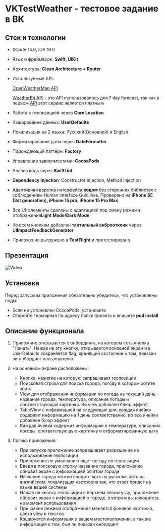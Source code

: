 # VKTestWeather - тестовое задание в ВК
    
## Стек и технологии
- XCode 14.0, iOS 16.0
- Язык и фреймворк: **Swift, UIKit**
- Архитектура: **Clean Architecture + Router**
- Используемые API:

    [OpenWeatherMap API](https://openweathermap.org/)
  
    [WeatherBit API](https://www.weatherbit.io/) - это API использовалось для 7 day forecast, так как в первом [API](https://openweathermap.org/) этот сервис является платным
  
- Работа с геопозицией через **Core Location**
- Кэширование данных: **UserDefaults**
- Локализация на 2 языка: Русский(Основной) и English
- Форматирование даты через **DateFormatter**
- Порождающий паттерн: **Factory**
- Управление зависимостями: **CocoaPods**
- Анализ кода через **SwiftLint**
- **Dependency Injection**: Constructor injection, Method injection
- Адаптивная верстка интерфейса **кодом** без сторонних библиотек с соблюдением  Human Interface Guidlines. Проверено на **iPhone SE (3st generation), iPhone 15 pro, iPhone 15 Pro Max**
- Все UI-элементы сделаны с адаптацией под смену режима отображения**Light Mode/Dark Mode**
- Ко всем кнопкам добавлен **тактильный виброотклик** через **UIImpactFeedbackGenerator**
- Приложение выгружено в **TestFlight** и протестировано

## Презентация

![Video](https://github.com/obscure1321/TestWeather/blob/dev/Presentation/ScreenCast.gif)

## Установка
Перед запуском приложения обязательно убедитесь, что установлены поды:
-    Если не установлен CocoaPods, установите
-    Откройте термирнал по адресу папки проекта и впишите **pod install**

## Описание функционала
1.  Приложние открывается с онбординга, на котором есть кнопка "Начать". Нажав на эту кнопку, открывается основной экран и в UserDefaults сохраняется flag, хранящий состояние о том, показан ли онбординг пользователю.
   
3.  На основном экране расположены:
       - Кнопка, нажатие на которую запрашивает геопозиции
       - Поисковая строка для поиска города, погоду в котором хотите знать
       - View для отображения информации по погода на текущий день: название города, температура, описание погоды и соответствующая картинка. Во view добавлен блюр эффект
       - TableView c информацией на следующие дни; каждая ячейка содержит информацию на 1 день соответственно, во все ячейки добавлен блюр эффект
       - Каждая ячейка содержит информацию о температуре, описанию погоды, соответствующую картинку и отформатированную дату

4.  Логика приложения:
       - При запуске приложение заправшивает разрешение на использование геопозиции
       - Приложение по умолчанию ищет погоду по геопозиции
       - Введя в поисковую строку название города, приложение обновит экран с информацией об этом городе
       - Название города можно вводить хоть на русском, хоть на английском: локализация настроена так, что ответ придет на языке вашей системы
       - Нажав на кнопку геопозиции в верхнем левом углу, приложение обновит экран с информацией о городе, в котром вы находитесь на момент использования
       - При смене режима отображения меняется фоновая картинка, цвета view и текстов
       - Кэшируется информация о вашем местоположении, а так же информация о том, был ли показан онбординг
        

